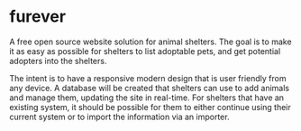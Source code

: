 # furever
A free open source website solution for animal shelters. The goal is to make it as easy as possible for shelters to list adoptable pets, and get potential adopters into the shelters.

The intent is to have a responsive modern design that is user friendly from any device. A database will be created that shelters can use to add animals and manage them, updating the site in real-time. For shelters that have an existing system, it should be possible for them to either continue using their current system or to import the information via an importer.
